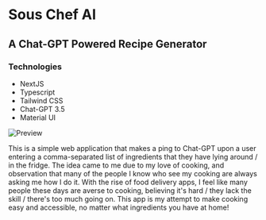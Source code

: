# Sous Chef AI

## A Chat-GPT Powered Recipe Generator

### Technologies
- NextJS
- Typescript
- Tailwind CSS
- Chat-GPT 3.5
- Material UI

![Preview](https://i.imgur.com/EIO6dDQ.png)

This is a simple web application that makes a ping to Chat-GPT upon a user entering a comma-separated list of ingredients that they have lying around / in the fridge. The idea came to me due to my love of cooking, and observation that many of the people I know who see my cooking are always asking me how I do it. With the rise of food delivery apps, I feel like many people these days are averse to cooking, believing it's hard / they lack the skill / there's too much going on. This app is my attempt to make cooking easy and accessible, no matter what ingredients you have at home!